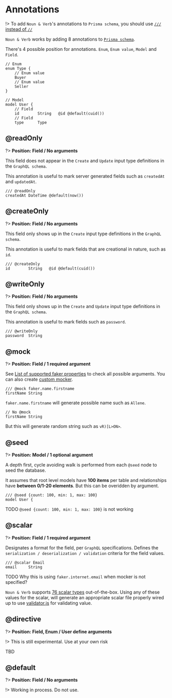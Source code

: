# Annotations

!> To add `Noun & Verb`'s annotations to `Prisma schema`, you should use
[`///` instead of `//`](https://www.prisma.io/docs/concepts/components/prisma-schema#comments)

`Noun & Verb` works by adding 8 annotations to
[`Prisma schema`](https://www.prisma.io/docs/concepts/components/prisma-schema).

There's 4 possible position for annotations. `Enum`, `Enum value`, `Model` and
`Field`.

```prisma
// Enum
enum Type {
    // Enum value
    Buyer
    // Enum value
    Seller
}

// Model
model User {
    // Field
    id        String   @id @default(cuid())
    // Field
    type      Type
```

## @readOnly

?> **Position: Field / No arguments**

This field does not appear in the `Create` and `Update` input type definitions
in the `GraphQL schema`.

This annotation is useful to mark server generated fields such as `createdAt`
and `updatedAt`.

```prisma
/// @readOnly
createdAt DateTime @default(now())
```

## @createOnly

?> **Position: Field / No arguments**

This field only shows up in the `Create` input type definitions in the
`GraphQL schema`.

This annotation is useful to mark fields that are creational in nature, such as
`id`.

```prisma
/// @createOnly
id        String   @id @default(cuid())
```

## @writeOnly

?> **Position: Field / No arguments**

This field only shows up in the `Create` and `Update` input type definitions in
the `GraphQL schema`.

This annotation is useful to mark fields such as `password`.

```prisma
/// @writeOnly
password  String
```

## @mock

?> **Position: Field / 1 required argument**

See [List of supported faker properties](../data/supported-faker.md) to check
all possible arguments. You can also create
[custom mocker](guides/custom-mocker.md).

```prisma
/// @mock faker.name.firstname
firstName String
```

`faker.name.firstname` will generate possible name such as `Allene`.

```prisma
// No @mock
firstName String
```

But this will generate random string such as `vR)[L>ON>`.

## @seed

?> **Position: Model / 1 optional argument**

A depth first, cycle avoiding walk is performed from each `@seed` node to seed
the database.

It assumes that root level models have **100 items** per table and relationships
have **between 0/1-20 elements**. But this can be overidden by argument.

```prisma
/// @seed {count: 100, min: 1, max: 100}
model User {
```

TODO `@seed {count: 100, min: 1, max: 100}` is not working

## @scalar

?> **Position: Field / 1 required argument**

Designates a format for the field, per `GraphQL` specifications. Defines the
`serialization / deserialization / validation` criteria for the field values.

```prisma
/// @scalar Email
email     String
```

TODO Why this is using `faker.internet.email` when mocker is not specified?

`Noun & Verb` supports [76 scalar types](../data/supported-scalars.md)
out-of-the-box. Using any of these values for the scalar, will generate an
appropriate scalar file properly wired up to use
[validator.js](https://www.npmjs.com/package/validator) for validating value.

## @directive

?> **Position: Field, Enum / User define arguments**

!> This is still experimental. Use at your own risk

TBD

## @default

?> **Position: Field / No arguments**

!> Working in process. Do not use.
